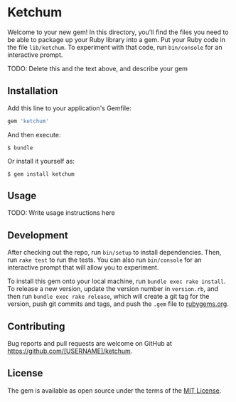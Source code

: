 # Ketchum

Welcome to your new gem! In this directory, you'll find the files you need to be able to package up your Ruby library into a gem. Put your Ruby code in the file `lib/ketchum`. To experiment with that code, run `bin/console` for an interactive prompt.

TODO: Delete this and the text above, and describe your gem

## Installation

Add this line to your application's Gemfile:

```ruby
gem 'ketchum'
```

And then execute:

    $ bundle

Or install it yourself as:

    $ gem install ketchum

## Usage

TODO: Write usage instructions here

## Development

After checking out the repo, run `bin/setup` to install dependencies. Then, run `rake test` to run the tests. You can also run `bin/console` for an interactive prompt that will allow you to experiment.

To install this gem onto your local machine, run `bundle exec rake install`. To release a new version, update the version number in `version.rb`, and then run `bundle exec rake release`, which will create a git tag for the version, push git commits and tags, and push the `.gem` file to [rubygems.org](https://rubygems.org).

## Contributing

Bug reports and pull requests are welcome on GitHub at https://github.com/[USERNAME]/ketchum.


## License

The gem is available as open source under the terms of the [MIT License](http://opensource.org/licenses/MIT).

